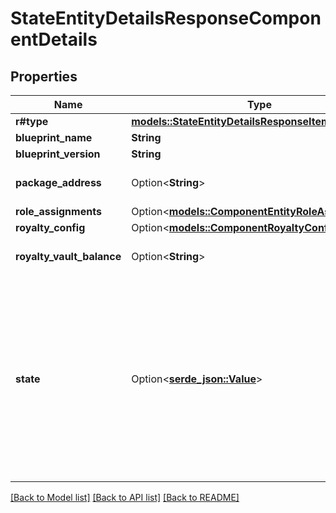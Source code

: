 # StateEntityDetailsResponseComponentDetails

## Properties

Name | Type | Description | Notes
------------ | ------------- | ------------- | -------------
**r#type** | [**models::StateEntityDetailsResponseItemDetailsType**](StateEntityDetailsResponseItemDetailsType.md) |  | 
**blueprint_name** | **String** |  | 
**blueprint_version** | **String** |  | 
**package_address** | Option<**String**> | Bech32m-encoded human readable version of the address. | [optional]
**role_assignments** | Option<[**models::ComponentEntityRoleAssignments**](ComponentEntityRoleAssignments.md)> |  | [optional]
**royalty_config** | Option<[**models::ComponentRoyaltyConfig**](ComponentRoyaltyConfig.md)> |  | [optional]
**royalty_vault_balance** | Option<**String**> | String-encoded decimal representing the amount of a related fungible resource. | [optional]
**state** | Option<[**serde_json::Value**](.md)> | A representation of a component's inner state. If this entity is a `GenericComponent`, this field will be in a programmatic JSON structure (you can deserialize it as a `ProgrammaticScryptoSborValue`). Otherwise, for \"native\" components such as `Account`, `Validator`, `AccessController`, `OneResourcePool`, `TwoResourcePool`, and `MultiResourcePool`, this field will be a custom JSON model defined in the Core API schema.  | [optional]

[[Back to Model list]](../README.md#documentation-for-models) [[Back to API list]](../README.md#documentation-for-api-endpoints) [[Back to README]](../README.md)


